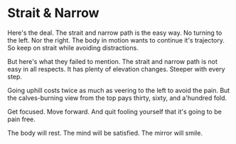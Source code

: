 <!--data 2020-02-06 #newsletter -->

# Strait & Narrow

Here's the deal.
The strait and narrow path is the easy way.
No turning to the left.
Nor the right.
The body in motion wants to continue it's trajectory.
So keep on strait while avoiding distractions.

But here's what they failed to mention.
The strait and narrow path is not easy in all respects.
It has plenty of elevation changes.
Steeper with every step.

Going uphill costs twice as much as veering to the left to avoid the pain.
But the calves-burning view from the top pays thirty, sixty, and a'hundred fold.

Get focused.
Move forward.
And quit fooling yourself that it's going to be pain free.

The body will rest.
The mind will be satisfied.
The mirror will smile.